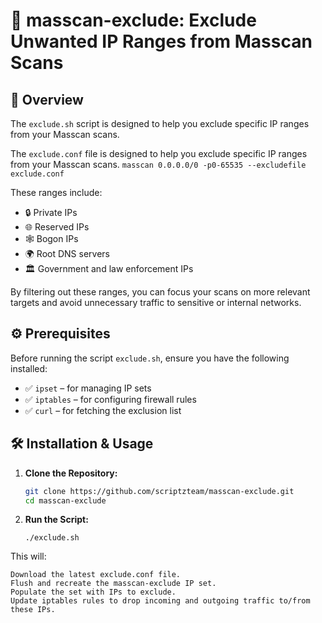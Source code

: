 # 🚫 masscan-exclude: Exclude Unwanted IP Ranges from Masscan Scans

## 📘 Overview

The `exclude.sh` script is designed to help you exclude specific IP ranges from your Masscan scans. 

The `exclude.conf` file is designed to help you exclude specific IP ranges from your Masscan scans.  `masscan 0.0.0.0/0 -p0-65535 --excludefile exclude.conf`

These ranges include:
- 🔒 Private IPs
- 🌐 Reserved IPs
- 🕸️ Bogon IPs
- 🌍 Root DNS servers
- 🏛️ Government and law enforcement IPs

By filtering out these ranges, you can focus your scans on more relevant targets and avoid unnecessary traffic to sensitive or internal networks.

## ⚙️ Prerequisites

Before running the script `exclude.sh`, ensure you have the following installed:

- ✅ `ipset` – for managing IP sets
- ✅ `iptables` – for configuring firewall rules
- ✅ `curl` – for fetching the exclusion list

## 🛠️ Installation & Usage

1. **Clone the Repository:**

   ```bash
   git clone https://github.com/scriptzteam/masscan-exclude.git
   cd masscan-exclude

2. **Run the Script:**

   ```./exclude.sh```

This will:
```
Download the latest exclude.conf file.
Flush and recreate the masscan-exclude IP set.
Populate the set with IPs to exclude.
Update iptables rules to drop incoming and outgoing traffic to/from these IPs.
```
